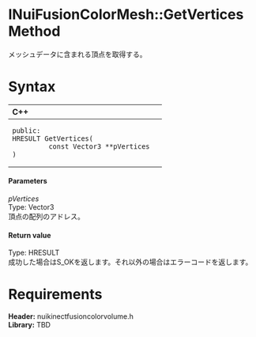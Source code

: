 INuiFusionColorMesh::GetVertices Method  
=======================================  

メッシュデータに含まれる頂点を取得する。 <span id="syntaxSection"></span>

Syntax  
======  

<table>
<colgroup>
<col width="100%" />
</colgroup>
<thead>
<tr class="header">
<th align="left">C++</th>
</tr>
</thead>
<tbody>
<tr class="odd">
<td align="left"><pre><code>public:  
HRESULT GetVertices(  
         const Vector3 **pVertices  
)</code></pre></td>
</tr>
</tbody>
</table>

<span id="ID4EG"></span>
#### Parameters  

*pVertices*    
Type: Vector3  
頂点の配列のアドレス。  

<span id="ID4EP"></span>
#### Return value  

Type: HRESULT  
成功した場合はS\_OKを返します。それ以外の場合はエラーコードを返します。  

<span id="requirements"></span>

Requirements  
============  

**Header:** nuikinectfusioncolorvolume.h  
**Library:** TBD  



<!--Please do not edit the data in the comment block below.-->
<!--
TOCTitle : GetVertices Method
RLTitle : INuiFusionColorMesh::GetVertices Method
KeywordK : GetVertices method
KeywordK : INuiFusionColorMesh::GetVertices method
KeywordF : INuiFusionColorMesh::GetVertices
KeywordF : GetVertices
KeywordF : Microsoft.Kinect.nuikinectfusioncolorvolume.INuiFusionColorMesh.GetVertices(Vector3)
KeywordA : M:Microsoft.Kinect.nuikinectfusioncolorvolume.INuiFusionColorMesh.GetVertices(Vector3)
AssetID : M:Microsoft.Kinect.nuikinectfusioncolorvolume.INuiFusionColorMesh.GetVertices(Vector3)
Locale : en-us
CommunityContent : 1
APIType : Managed
APILocation : 
APIName : Microsoft.Kinect.nuikinectfusioncolorvolume.INuiFusionColorMesh::GetVertices
TargetOS : Windows
TopicType : kbSyntax
DevLang : C++
DocSet : K4Wv2
ProjType : K4Wv2Proj
Technology : Kinect for Windows
Product : Kinect for Windows SDK v2
productversion : 20
-->
